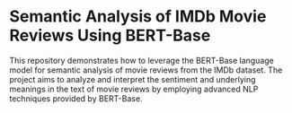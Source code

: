 # Semantic Analysis of IMDb Movie Reviews Using BERT-Base
This repository demonstrates how to leverage the BERT-Base language model for semantic analysis of movie reviews from the IMDb dataset. The project aims to analyze and interpret the sentiment and underlying meanings in the text of movie reviews by employing advanced NLP techniques provided by BERT-Base.


